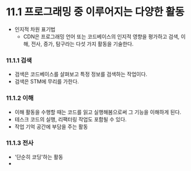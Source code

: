 # 11.1 프로그래밍 중 이루어지는 다양한 활동
- 인지적 차원 표기법
	- CDN은 프로그래밍 언어 또는 코드베이스의 인지적 영향을 평가하고 검색, 이해, 전사, 증가, 탐구라는 다섯 가지 활동을 기술한다.

### 11.1.1 검색
- 검색은 코드베이스를 살펴보고 특정 정보를 검색하는 작업이다.
- 검색은 STM에 무리를 가한다.

### 11.1.2 이해
- 이해 활동을 수행할 때는 코드를 읽고 실행해봄으로써 그 기능을 이해하게 된다.
- 테스크 코드의 실행, 리팩터링 작업도 포함될 수 있다.
- 작업 기억 공간에 부담을 주는 활동

### 11.1.3 전사
- '단순히 코딩'하는 활동
- 